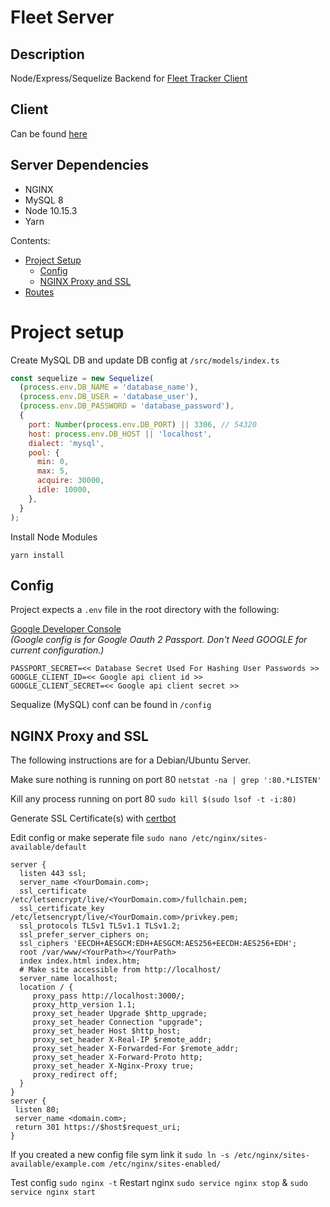 # Fleet Server

## Description

Node/Express/Sequelize Backend for [Fleet Tracker Client](https://github.com/j-Riv/fleet-tracker)

## Client

Can be found [here](https://github.com/j-Riv/fleet-tracker)

## Server Dependencies

- NGINX
- MySQL 8
- Node 10.15.3
- Yarn

Contents:

- [Project Setup](#project-setup)
  - [Config](#config)
  - [NGINX Proxy and SSL](#nginx-proxy-and-ssl)
- [Routes](#routes)

# Project setup

Create MySQL DB and update DB config at `/src/models/index.ts`

```javascript
const sequelize = new Sequelize(
  (process.env.DB_NAME = 'database_name'),
  (process.env.DB_USER = 'database_user'),
  (process.env.DB_PASSWORD = 'database_password'),
  {
    port: Number(process.env.DB_PORT) || 3306, // 54320
    host: process.env.DB_HOST || 'localhost',
    dialect: 'mysql',
    pool: {
      min: 0,
      max: 5,
      acquire: 30000,
      idle: 10000,
    },
  }
);
```

Install Node Modules

```
yarn install
```

## Config

Project expects a `.env` file in the root directory with the following:

[Google Developer Console](https://console.developers.google.com)<br />
<i>(Google config is for Google Oauth 2 Passport. Don't Need GOOGLE for current configuration.)</i>

```
PASSPORT_SECRET=<< Database Secret Used For Hashing User Passwords >>
GOOGLE_CLIENT_ID=<< Google api client id >>
GOOGLE_CLIENT_SECRET=<< Google api client secret >>
```

Sequalize (MySQL) conf can be found in `/config`

## NGINX Proxy and SSL

The following instructions are for a Debian/Ubuntu Server.

Make sure nothing is running on port 80 `netstat -na | grep ':80.*LISTEN'`

Kill any process running on port 80 `sudo kill $(sudo lsof -t -i:80)`

Generate SSL Certificate(s) with [certbot](https://certbot.eff.org/)

Edit config or make seperate file `sudo nano /etc/nginx/sites-available/default`

```
server {
  listen 443 ssl;
  server_name <YourDomain.com>;
  ssl_certificate /etc/letsencrypt/live/<YourDomain.com>/fullchain.pem;
  ssl_certificate_key /etc/letsencrypt/live/<YourDomain.com>/privkey.pem;
  ssl_protocols TLSv1 TLSv1.1 TLSv1.2;
  ssl_prefer_server_ciphers on;
  ssl_ciphers 'EECDH+AESGCM:EDH+AESGCM:AES256+EECDH:AES256+EDH';
  root /var/www/<YourPath></YourPath>
  index index.html index.htm;
  # Make site accessible from http://localhost/
  server_name localhost;
  location / {
     proxy_pass http://localhost:3000/;
     proxy_http_version 1.1;
     proxy_set_header Upgrade $http_upgrade;
     proxy_set_header Connection "upgrade";
     proxy_set_header Host $http_host;
     proxy_set_header X-Real-IP $remote_addr;
     proxy_set_header X-Forwarded-For $remote_addr;
     proxy_set_header X-Forward-Proto http;
     proxy_set_header X-Nginx-Proxy true;
     proxy_redirect off;
  }
}
server {
 listen 80;
 server_name <domain.com>;
 return 301 https://$host$request_uri;
}
```

If you created a new config file sym link it `sudo ln -s /etc/nginx/sites-available/example.com /etc/nginx/sites-enabled/`

Test config `sudo nginx -t`
Restart nginx `sudo service nginx stop` & `sudo service nginx start`
